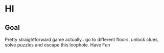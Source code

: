 # HI

## Goal
Pretty straightforward game actually.. go to different floors, unlock clues, solve puzzles and escape this loophole.
Have Fun
